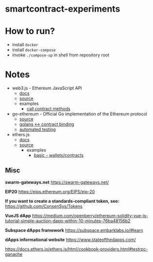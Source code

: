 # smartcontract-experiments

# How to run?

* install `docker`
* install `docker-compose`
* invoke `./compose-up` in shell from repository root


# Notes

* web3.js - Ethereum JavaScript API
  * [docs](https://web3js.readthedocs.io)
  * [source](https://github.com/ethereum/web3.js/)
  * examples
    * [call contract methods](https://bitsofco.de/calling-smart-contract-functions-using-web3-js-call-vs-send/)
* go-ethereum - Official Go implementation of the Ethereum protocol
  * [source](https://github.com/ethereum/go-ethereum)
  * [golang <-> contract binding](https://geth.ethereum.org/docs/dapp/native-bindings)
  * [automated testing](https://geth.ethereum.org/docs/dapp/native-bindings#blockchain-simulator)
* ethers.js
  * [docs](https://docs.ethers.io/ethers.js/html/)
  * [source](https://github.com/ethers-io/ethers.js/)
    * examples
      * [basic - wallets/contracts](https://kauri.io/accelerating-dapp-development-with-ethersjs/805715d4e66440d996fee0930a6d0fbc/a)

## Misc

**swarm-gateways.net**
https://swarm-gateways.net/

**EIP20**
https://eips.ethereum.org/EIPS/eip-20

**If you want to create a standards-compliant token, see:**
https://github.com/ConsenSys/Tokens

**VueJS dApp**
https://medium.com/openberry/ethereum-solidity-vue-js-tutorial-simple-auction-dapp-within-10-minutes-76ba48156b2

**Subspace dApps framework**
https://subspace.embarklabs.io/#learn

**dApps informational website**
https://www.stateofthedapps.com/


https://docs.ethers.io/ethers.js/html/cookbook-providers.html#testrpc-ganache
